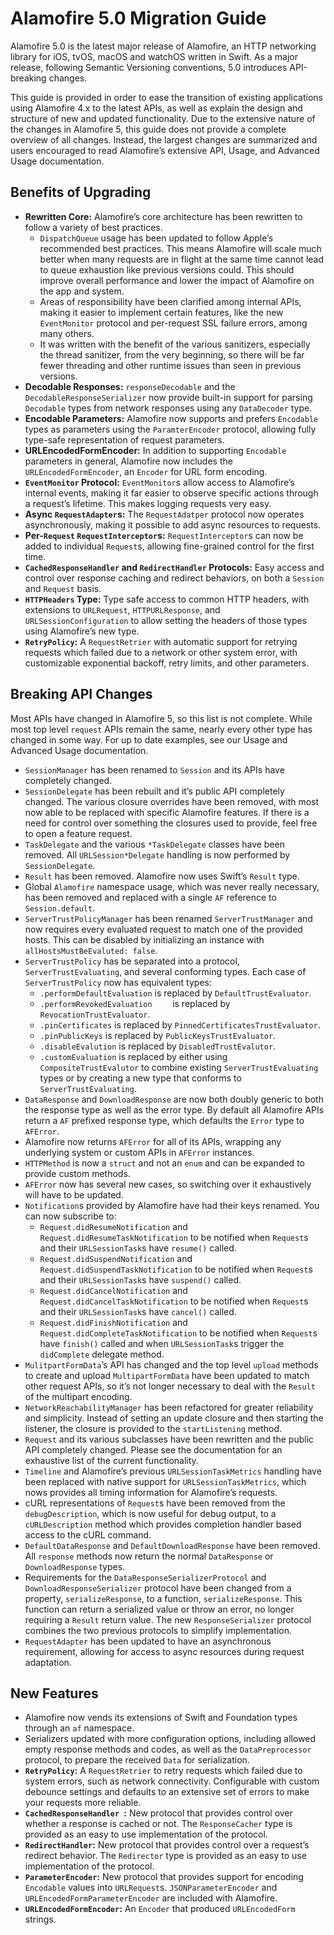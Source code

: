 # Alamofire 5.0 Migration Guide
Alamofire 5.0 is the latest major release of Alamofire, an HTTP networking library for iOS, tvOS, macOS and watchOS written in Swift. As a major release, following Semantic Versioning conventions, 5.0 introduces API-breaking changes.

This guide is provided in order to ease the transition of existing applications using Alamofire 4.x to the latest APIs, as well as explain the design and structure of new and updated functionality. Due to the extensive nature of the changes in Alamofire 5, this guide does not provide a complete overview of all changes. Instead, the largest changes are summarized and users encouraged to read Alamofire’s extensive API, Usage, and Advanced Usage documentation.

## Benefits of Upgrading
- **Rewritten Core:** Alamofire’s core architecture has been rewritten to follow a variety of best practices.
	- `DispatchQueue` usage has been updated to follow Apple’s recommended best practices. This means Alamofire will scale much better when many requests are in flight at the same time cannot lead to queue exhaustion like previous versions could. This should improve overall performance and lower the impact of Alamofire on the app and system.
	- Areas of responsibility have been clarified among internal APIs, making it easier to implement certain features, like the new `EventMonitor` protocol and per-request SSL failure errors, among many others.
	- It was written with the benefit of the various sanitizers, especially the thread sanitizer, from the very beginning, so there will be far fewer threading and other runtime issues than seen in previous versions.
- **Decodable Responses:** `responseDecodable` and the `DecodableResponseSerializer` now provide built-in support for parsing `Decodable` types from network responses using any `DataDecoder` type.
- **Encodable Parameters:** Alamofire now supports and prefers `Encodable` types as parameters using the `ParamterEncoder` protocol, allowing fully type-safe representation of request parameters.
- **URLEncodedFormEncoder:** In addition to supporting `Encodable` parameters in general, Alamofire now includes the `URLEncodedFormEncoder`, an `Encoder` for URL form encoding. 
- **`EventMonitor` Protocol:** `EventMonitor`s allow access to Alamofire’s internal events, making it far easier to observe specific actions through a request’s lifetime. This makes logging requests very easy.
- **Async `RequestAdapter`s:** The `RequestAdatper` protocol now operates asynchronously, making it possible to add async resources to requests.
- **Per-`Request` `RequestInterceptor`s:** `RequestInterceptor`s can now be added to individual `Request`s, allowing fine-grained control for the first time.
- **`CachedResponseHandler` and `RedirectHandler` Protocols:** Easy access and control over response caching and redirect behaviors, on both a `Session` and `Request` basis.
- **`HTTPHeaders` Type:** Type safe access to common HTTP headers, with extensions to `URLRequest`, `HTTPURLResponse`, and `URLSessionConfiguration` to allow setting the headers of those types using Alamofire’s new type.
- **`RetryPolicy`:** A `RequestRetrier` with automatic support for retrying requests which failed due to a network or other system error, with customizable exponential backoff, retry limits, and other parameters.

## Breaking API Changes
Most APIs have changed in Alamofire 5, so this list is not complete. While most top level `request` APIs remain the same, nearly every other type has changed in some way. For up to date examples, see our Usage and Advanced Usage documentation.

- `SessionManager` has been renamed to `Session` and its APIs have completely changed.
- `SessionDelegate` has been rebuilt and it’s public API completely changed. The various closure overrides have been removed, with most now able to be replaced with specific Alamofire features. If there is a need for control over something the closures used to provide, feel free to open a feature request.
- `TaskDelegate` and the various `*TaskDelegate` classes have been removed. All `URLSession*Delegate` handling is now performed by `SessionDelegate`.
- `Result` has been removed. Alamofire now uses Swift’s `Result` type.
- Global `Alamofire` namespace usage, which was never really necessary, has been removed and replaced with a single `AF` reference to `Session.default`.
- `ServerTrustPolicyManager` has been renamed `ServerTrustManager` and now requires every evaluated request to match one of the provided hosts. This can be disabled by initializing an instance with `allHostsMustBeEvaluted: false`.
- `ServerTrustPolicy` has be separated into a protocol, `ServerTrustEvaluating`, and several conforming types. Each case of `ServerTrustPolicy` now has equivalent types:
	- `.performDefaultEvaluation` is replaced by `DefaultTrustEvaluator`.
	- `.performRevokedEvaluation	` is replaced by `RevocationTrustEvaluator`.
	- `.pinCertificates` is replaced by `PinnedCertificatesTrustEvaluator`.
	- `.pinPublicKeys` is replaced by `PublicKeysTrustEvaluator`.
	- `.disableEvalution` is replaced by `DisabledTrustEvalutor`.
	- `.customEvaluation` is replaced by either using `CompositeTrustEvalutor` to combine existing `ServerTrustEvaluating` types or by creating a new type that conforms to `ServerTrustEvaluating`.
- `DataResponse` and `DownloadResponse` are now both doubly generic to both the response type as well as the error type. By default all Alamofire APIs return a `AF` prefixed response type, which defaults the `Error` type to `AFError`.
- Alamofire now returns `AFError` for all of its APIs, wrapping any underlying system or custom APIs in `AFError` instances.
- `HTTPMethod` is now a `struct` and not an `enum` and can be expanded to provide custom methods.
- `AFError` now has several new cases, so switching over it exhaustively will have to be updated.
- `Notification`s provided by Alamofire have had their keys renamed. You can now subscribe to:
	- `Request.didResumeNotification` and `Request.didResumeTaskNotification` to be notified when `Request`s and their `URLSessionTask`s have `resume()` called.
	- `Request.didSuspendNotification` and `Request.didSuspendTaskNotification` to be notified when `Request`s and their `URLSessionTask`s have `suspend()` called.
	- `Request.didCancelNotification` and `Request.didCancelTaskNotification` to be notified when `Request`s and their `URLSessionTask`s have `cancel()` called.
	- `Request.didFinishNotification` and `Request.didCompleteTaskNotification` to be notified when `Request`s have `finish()` called and when `URLSessionTask`s trigger the `didComplete` delegate method.
- `MulitpartFormData`’s API has changed and the top level `upload` methods to create and upload `MultipartFormData` have been updated to match other request APIs, so it’s not longer necessary to deal with the `Result` of the multipart encoding.
- `NetworkReachabilityManager` has been refactored for greater reliability and simplicity. Instead of setting an update closure and then starting the listener, the closure is provided to the `startListening` method.
- `Request` and its various subclasses have been rewritten and the public API completely changed. Please see the documentation for an exhaustive list of the current functionality.
- `Timeline` and Alamofire’s previous `URLSessionTaskMetrics` handling have been replaced with native support for `URLSessionTaskMetrics`, which nows provides all timing information for Alamofire’s requests.
- cURL representations of `Request`s have been removed from the `debugDescription`, which is now useful for debug output, to a `cURLDescription` method which provides completion handler based access to the cURL command.
- `DefaultDataResponse` and `DefaultDownloadResponse` have been removed. All `response` methods now return the normal `DataResponse` or `DownloadResponse` types.
- Requirements for the `DataResponseSerializerProtocol` and `DownloadResponseSerializer` protocol have been changed from a property, `serializeResponse`, to a function, `serializeResponse`. This function can return a serialized value or throw an error, no longer requiring a `Result` return value. The new `ResponseSerializer` protocol combines the two previous protocols to simplify implementation.
- `RequestAdapter` has been updated to have an asynchronous requirement, allowing for access to async resources during request adaptation.

## New Features
- Alamofire now vends its extensions of Swift and Foundation types through an `af` namespace.
- Serializers updated with more configuration options, including allowed empty response methods and codes, as well as the `DataPreprocessor` protocol, to prepare the received `Data` for serialization.
- **`RetryPolicy`:** A `RequestRetrier` to retry requests which failed due to system errors, such as network connectivity. Configurable with custom debounce settings and defaults to an extensive set of errors to make your requests more reliable.
- **`CachedResponseHandler `:** New protocol that provides control over whether a response is cached or not. The `ResponseCacher` type is provided as an easy to use implementation of the protocol.
- **`RedirectHandler`:** New protocol that provides control over a request’s redirect behavior. The `Redirector` type is provided as an easy to use implementation of the protocol.
- **`ParameterEncoder`:** New protocol that provides support for encoding `Encodable` values into `URLRequest`s. `JSONParameterEncoder` and `URLEncodedFormParameterEncoder` are included with Alamofire.
- **`URLEncodedFormEncoder`:** An `Encoder` that produced `URLEncodedForm` strings.
